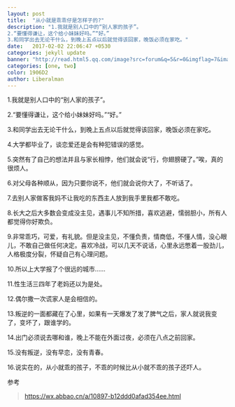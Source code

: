 ```yaml
---
layout: post
title:  "从小就是乖乖仔是怎样子的?"
description: "1.我就是别人口中的“别人家的孩子”。
2.“要懂得谦让，这个给小妹妹好吗。”“好。”
3.和同学出去无论干什么，到晚上五点以后就觉得该回家，晚饭必须在家吃。"
date:   2017-02-02 22:06:47 +0530
categories: jekyll update
banner: "http://read.html5.qq.com/image?src=forum&q=5&r=0&imgflag=7&imageUrl=http://mmbiz.qpic.cn/mmbiz_jpg/0WvIQqWiafkmfa5Z4hppTkGiaial6biaU5kTMjfkhpBTWFn7QEWjqoZKlMqkHot63PoeTZ7QLLD1VMRLOezuRDFxuA/0?wx_fmt=jpeg"
categories: [one, two]
color: 1906D2
author: Liberalman
---
```


1.我就是别人口中的“别人家的孩子”。

2.“要懂得谦让，这个给小妹妹好吗。”“好。”

3.和同学出去无论干什么，到晚上五点以后就觉得该回家，晚饭必须在家吃。

4.大学都毕业了，谈恋爱还是会有种犯错误的感觉。

5.突然有了自己的想法并且与家长相悖，他们就会说“行，你翅膀硬了。”唉，真的很烦人。

6.对父母各种顺从，因为只要你说不，他们就会说你大了，不听话了。

7.去别人家做客我妈不让我吃的东西主人放到我手里我都不敢吃。

8.长大之后大多数会变成没主见，遇事儿不知所措，喜欢逃避，懦弱胆小，所有人都觉得你好欺负。

9.非常乖巧，可爱，有礼貌。但是没主见，不懂负责，情商低，不懂人情，没心眼儿，不敢自己做任何决定。喜欢冷战，可以几天不说话，心里永远憋着一股劲儿，人格极度分裂，怀疑自己有心理问题。

10.所以上大学报了个很远的城市……

11.性生活三四年了老妈还以为是处。

12.偶尔撒一次谎家人是会相信的。

13.叛逆的一面都藏在了心里，如果有一天爆发了发了脾气之后，家人就说我变了，变坏了，跟谁学的。

14.出门必须说去哪和谁，晚上不能在外面过夜，必须在八点之前回家。

15.没有叛逆，没有早恋，没有青春。

16.说实在的，从小就乖的孩子，不乖的时候比从小就不乖的孩子还吓人。

参考
>https://wx.abbao.cn/a/10897-b12ddd0afad354ee.html
